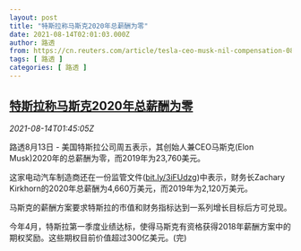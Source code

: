 ```yaml
---
layout: post
title: "特斯拉称马斯克2020年总薪酬为零"
date: 2021-08-14T02:01:03.000Z
author: 路透
from: https://cn.reuters.com/article/tesla-ceo-musk-nil-compensation-0814-idCNKBS2FF01I
tags: [ 路透 ]
categories: [ 路透 ]
---
```

<!--1628906463000-->
[特斯拉称马斯克2020年总薪酬为零](https://cn.reuters.com/article/tesla-ceo-musk-nil-compensation-0814-idCNKBS2FF01I)
------

<div>
<div><i>2021-08-14T01:45:05Z</i></div><p>路透8月13日 - 美国特斯拉公司周五表示，其创始人兼CEO马斯克(Elon Musk)2020年的总薪酬为零，而2019年为23,760美元。</p><p>这家电动汽车制造商还在一份监管文件(<a href="https://bit.ly/3iFUdzg">bit.ly/3iFUdzg</a>)中表示，财务长Zachary Kirkhorn的2020年总薪酬为4,660万美元，而2019年为2,120万美元。</p><p>马斯克的薪酬方案要求特斯拉的市值和财务指标达到一系列增长目标后方可兑现。</p><p>今年4月，特斯拉第一季度业绩达标，使得马斯克有资格获得2018年薪酬方案中的期权奖励。这些期权目前价值超过300亿美元。(完)</p>
</div>
